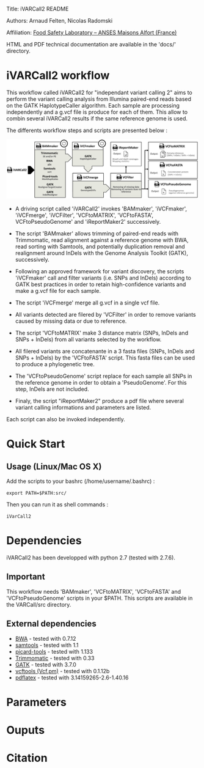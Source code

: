 Title: iVARCall2 README

Authors: Arnaud Felten, Nicolas Radomski

Affiliation: [Food Safety Laboratory – ANSES Maisons Alfort (France)](https://www.anses.fr/en/content/laboratory-food-safety-maisons-alfort-and-boulogne-sur-mer)


HTML and PDF technical documentation are available in the 'docs/' directory.


iVARCall2 workflow
==================

This workflow called iVARCall2 for "independant variant calling 2" aims to perform the variant calling analysis from Illumina paired-end reads based on the GATK HaplotypeCaller algorithm. Each sample are processing independently and a g.vcf file is produce for each of them. This allow to combin several iVARCall2 results if the same reference genome is used. 

The differents workflow steps and scripts are presented below :

![](workflow.jpg?raw=true "iVARCall2 workflow")

- A driving script called 'iVARCall2' invokes 'BAMmaker', 'iVCFmaker', 'iVCFmerge', 'iVCFilter', 'VCFtoMATRIX', 'VCFtoFASTA', VCFtoPseudoGenome' and 'iReportMaker2' successively. 

- The script 'BAMmaker' allows trimming of paired-end reads with Trimmomatic, read alignment against a reference genome with BWA, read sorting with Samtools, and potentially duplication removal and realignment around InDels with the Genome Analysis Toolkit (GATK), successively.  

- Following an approved framework for variant discovery, the scripts 'iVCFmaker' call and filter variants (i.e. SNPs and InDels) according to GATK best practices in order to retain high-confidence variants and make a g.vcf file for each sample.

- The script 'iVCFmerge' merge all g.vcf in a single vcf file.

- All variants detected are filered by 'VCFilter' in order to remove variants caused by missing data or due to reference.

- The script 'VCFtoMATRIX' make 3 distance matrix (SNPs, InDels and SNPs + InDels) from all variants selected by the workflow.

- All filered variants are concatenante in a 3 fasta files (SNPs, InDels and SNPs + InDels) by the 'VCFtoFASTA' script. This fasta files can be used to produce a phylogenetic tree.

- The 'VCFtoPseudoGenome' script replace for each sample all SNPs in the reference genome in order to obtain a 'PseudoGenome'. For this step, InDels are not included.

- Finaly, the script "iReportMaker2" produce a pdf file where several variant calling informations and parameters are listed. 

Each script can also be invoked independently.


Quick Start
===========

## Usage (Linux/Mac OS X)


Add the scripts to your bashrc (/home/username/.bashrc) :

	export PATH=$PATH:src/
	
Then you can run it as shell commands :

	iVarCall2


Dependencies
============

iVARCall2 has been developped with python 2.7 (tested with 2.7.6).

## Important

This workflow needs 'BAMmaker', 'VCFtoMATRIX', 'VCFtoFASTA' and 'VCFtoPseudoGenome' scripts in your $PATH. This scripts are available in the VARCall/src directory.


## External dependencies

* [BWA](http://bio-bwa.sourceforge.net/) - tested with 0.7.12
* [samtools](http://samtools.sourceforge.net/) - tested with 1.1 
* [picard-tools](http://broadinstitute.github.io/picard/) - tested with 1.133
* [Trimmomatic](http://www.usadellab.org/cms/index.php?page=trimmomatic) - tested with 0.33	
* [GATK](https://software.broadinstitute.org/gatk/) - tested with 3.7.0
* [vcftools (Vcf.pm)](http://vcftools.sourceforge.net/) - tested with 0.1.12b
* [pdflatex](https://ctan.org/pkg/pdftex) - tested with 3.14159265-2.6-1.40.16


Parameters
==========



Ouputs
======



Citation
========